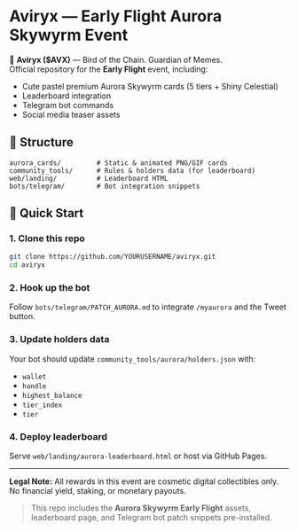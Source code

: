 # Aviryx — Early Flight Aurora Skywyrm Event

🪽 **Aviryx ($AVX)** — Bird of the Chain. Guardian of Memes.  
Official repository for the **Early Flight** event, including:

- Cute pastel premium Aurora Skywyrm cards (5 tiers + Shiny Celestial)
- Leaderboard integration
- Telegram bot commands
- Social media teaser assets

## 📂 Structure
```
aurora_cards/         # Static & animated PNG/GIF cards
community_tools/      # Rules & holders data (for leaderboard)
web/landing/          # Leaderboard HTML
bots/telegram/        # Bot integration snippets
```

## 🚀 Quick Start

### 1. Clone this repo
```bash
git clone https://github.com/YOURUSERNAME/aviryx.git
cd aviryx
```

### 2. Hook up the bot
Follow `bots/telegram/PATCH_AURORA.md` to integrate `/myaurora` and the Tweet button.

### 3. Update holders data
Your bot should update `community_tools/aurora/holders.json` with:
- `wallet`
- `handle`
- `highest_balance`
- `tier_index`
- `tier`

### 4. Deploy leaderboard
Serve `web/landing/aurora-leaderboard.html` or host via GitHub Pages.

---
**Legal Note:** All rewards in this event are cosmetic digital collectibles only. No financial yield, staking, or monetary payouts.


> This repo includes the **Aurora Skywyrm Early Flight** assets, leaderboard page, and Telegram bot patch snippets pre-installed.
